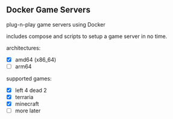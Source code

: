 ## Docker Game Servers

plug-n-play game servers using Docker

includes compose and scripts to setup a game server in no time.

architectures:
- [x] amd64 (x86_64)
- [ ] arm64

supported games:
- [x] left 4 dead 2
- [x] terraria
- [x] minecraft
- [ ] more later
